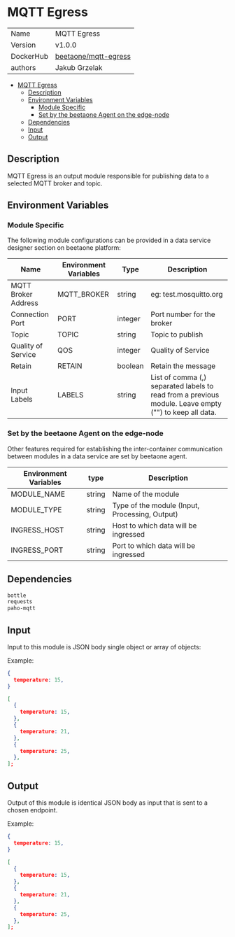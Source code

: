 # MQTT Egress

|           |                                                                               |
| --------- | ----------------------------------------------------------------------------- |
| Name      | MQTT Egress                                                                   |
| Version   | v1.0.0                                                                        |
| DockerHub | [beetaone/mqtt-egress](https://hub.docker.com/r/beetaone/mqtt-egress) |
| authors   | Jakub Grzelak                                                                 |

- [MQTT Egress](#mqtt-egress)
  - [Description](#description)
  - [Environment Variables](#environment-variables)
    - [Module Specific](#module-specific)
    - [Set by the beetaone Agent on the edge-node](#set-by-the-beetaone-agent-on-the-edge-node)
  - [Dependencies](#dependencies)
  - [Input](#input)
  - [Output](#output)

## Description

MQTT Egress is an output module responsible for publishing data to a selected MQTT broker and topic.

## Environment Variables

### Module Specific

The following module configurations can be provided in a data service designer section on beetaone platform:

| Name                | Environment Variables | Type    | Description                                                                                           |
| ------------------- | --------------------- | ------- | ----------------------------------------------------------------------------------------------------- |
| MQTT Broker Address | MQTT_BROKER           | string  | eg: test.mosquitto.org                                                                                |
| Connection Port     | PORT                  | integer | Port number for the broker                                                                            |
| Topic               | TOPIC                 | string  | Topic to publish                                                                                      |
| Quality of Service  | QOS                   | integer | Quality of Service                                                                                    |
| Retain              | RETAIN                | boolean | Retain the message                                                                                    |
| Input Labels        | LABELS                | string  | List of comma (,) separated labels to read from a previous module. Leave empty ("") to keep all data. |


### Set by the beetaone Agent on the edge-node

Other features required for establishing the inter-container communication between modules in a data service are set by beetaone agent.

| Environment Variables | type   | Description                                    |
| --------------------- | ------ | ---------------------------------------------- |
| MODULE_NAME           | string | Name of the module                             |
| MODULE_TYPE           | string | Type of the module (Input, Processing, Output) |
| INGRESS_HOST          | string | Host to which data will be ingressed           |
| INGRESS_PORT          | string | Port to which data will be ingressed           |

## Dependencies

```txt
bottle
requests
paho-mqtt
```

## Input

Input to this module is JSON body single object or array of objects:

Example:

```json
{
  temperature: 15,
}
```

```json
[
  {
    temperature: 15,
  },
  {
    temperature: 21,
  },
  {
    temperature: 25,
  },
];
```

## Output

Output of this module is identical JSON body as input that is sent to a chosen endpoint.

Example:

```json
{
  temperature: 15,
}
```

```json
[
  {
    temperature: 15,
  },
  {
    temperature: 21,
  },
  {
    temperature: 25,
  },
];
```